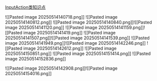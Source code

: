 [InputAction类知识点](file:///D:/Obsidian%20Unity/Unity/Unity%E5%9B%9B%E9%83%A8%E6%9B%B2/Assets/Scripts/Unity%E8%BF%9B%E9%98%B6/InputSystem/%E8%BE%93%E5%85%A5%E7%9B%B8%E5%85%B3/Lesson7_InputAction%E7%B1%BB%E7%9F%A5%E8%AF%86%E7%82%B9.cs)

![[Pasted image 20250514140718.png]]
![[Pasted image 20250514140812.png]]
![[Pasted image 20250514140840.png]]![[Pasted image 20250514141120.png]]
![[Pasted image 20250514141159.png]]![[Pasted image 20250514141419.png]]
![[Pasted image 20250514141507.png]]![[Pasted image 20250514141539.png]]
![[Pasted image 20250514141949.png]]![[Pasted image 20250514142246.png]]
![[Pasted image 20250514142612.png]]
![[Pasted image 20250514150851.png]]
![[Pasted image 20250514151414.png]]
![[Pasted image 20250514152836.png]]


![[Pasted image 20250514142908.png]]![[Pasted image 20250514154016.png]]